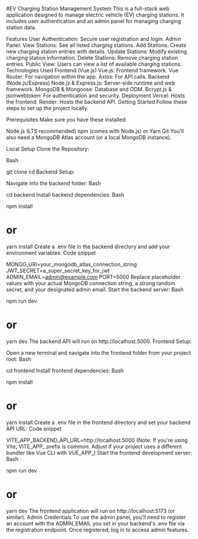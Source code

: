 #EV Charging Station Management System
This is a full-stack web application designed to manage electric vehicle (EV) charging stations. It includes user authentication and an admin panel for managing charging station data.

Features
User Authentication: Secure user registration and login.
Admin Panel:
View Stations: See all listed charging stations.
Add Stations: Create new charging station entries with details.
Update Stations: Modify existing charging station information.
Delete Stations: Remove charging station entries.
Public View: Users can view a list of available charging stations.
Technologies Used
Frontend (Vue.js)
Vue.js: Frontend framework.
Vue Router: For navigation within the app.
Axios: For API calls.
Backend (Node.js/Express)
Node.js & Express.js: Server-side runtime and web framework.
MongoDB & Mongoose: Database and ODM.
Bcrypt.js & jsonwebtoken: For authentication and security.
Deployment
Vercel: Hosts the frontend.
Render: Hosts the backend API.
Getting Started
Follow these steps to set up the project locally.

Prerequisites
Make sure you have these installed:

Node.js (LTS recommended)
npm (comes with Node.js) or Yarn
Git
You'll also need a MongoDB Atlas account (or a local MongoDB instance).

Local Setup
Clone the Repository:

Bash

git clone <your-repository-url>
cd <your-project-directory>
Backend Setup:

Navigate into the backend folder:
Bash

cd backend
Install backend dependencies:
Bash

npm install
# or
yarn install
Create a .env file in the backend directory and add your environment variables:
Code snippet

MONGO_URI=your_mongodb_atlas_connection_string
JWT_SECRET=a_super_secret_key_for_jwt
ADMIN_EMAIL=admin@example.com
PORT=5000
Replace placeholder values with your actual MongoDB connection string, a strong random secret, and your designated admin email.
Start the backend server:
Bash

npm run dev
# or
yarn dev
The backend API will run on http://localhost:5000.
Frontend Setup:

Open a new terminal and navigate into the frontend folder from your project root:
Bash

cd frontend
Install frontend dependencies:
Bash

npm install
# or
yarn install
Create a .env file in the frontend directory and set your backend API URL:
Code snippet

VITE_APP_BACKEND_API_URL=http://localhost:5000
(Note: If you're using Vite, VITE_APP_ prefix is common. Adjust if your project uses a different bundler like Vue CLI with VUE_APP_)
Start the frontend development server:
Bash

npm run dev
# or
yarn dev
The frontend application will run on http://localhost:5173 (or similar).
Admin Credentials
To use the admin panel, you'll need to register an account with the ADMIN_EMAIL you set in your backend's .env file via the registration endpoint. Once registered, log in to access admin features.

